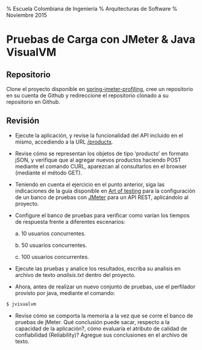 % Escuela Colombiana de Ingeniería
% Arquitecturas de Software
% Noviembre 2015

Pruebas de Carga con JMeter & Java VisualVM
===========================================

Repositorio
-----------

Clone el proyecto disponible en
[spring-jmeter-profiling](https://github.com/), cree un repositorio en
su cuenta de Github y redireccione el repositorio clonado a su
repositorio en Github. 

Revisión
--------

* Ejecute la aplicación, y revise la funcionalidad del API incluido en
  el mismo, accediendo a la URL
  [/products](http://localhost:8080/products).

* Revise cómo se representan los objetos de tipo ‘producto’ en formato
  jSON, y verifique que al agregar nuevos productos haciendo POST
  mediante el comando CURL, aparezcan al consultarlos en el browser
  (mediante el método GET).

* Teniendo en cuenta el ejercicio en el punto anterior, siga las
  indicaciones de la guía disponible en [Art of testing][ArtOfTesting]
  para la configuración de un banco de pruebas con [JMeter][JMeter]
  para un API REST, aplicándolo al proyecto.

*  Configure el banco de pruebas para verificar como varían los tiempos
   de respuesta frente a diferentes escenarios:

     a. 10 usuarios concurrentes.

     b. 50 usuarios concurrentes.

     c. 100 usuarios concurrentes.

* Ejecute las pruebas y analice los resultados, escriba su analisis en
  archivo de texto *analisis.txt* dentro del proyecto.

* Ahora, antes de realizar un nuevo conjunto de pruebas, use el
  perfilador provisto por java, mediante el comando:
```bash
$ jvisualvm
```

* Revise cómo se comporta la memoria a la vez que se corre el banco de
  pruebas de jMeter.  Qué conclusión puede sacar, respecto a la
  capacidad de la aplicación?, cómo evaluaría el atributo de calidad
  de confiabilidad (Reliability)? Agregue sus conclusiones en el
  archivo de texto.


[JMeter]: http://jmeter.apache.org/
[ArtOfTesting]: http://artoftesting.com/performanceTesting/restAPIJMeter.html
